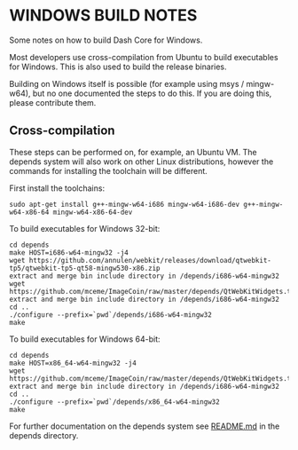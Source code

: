 WINDOWS BUILD NOTES
====================

Some notes on how to build Dash Core for Windows.

Most developers use cross-compilation from Ubuntu to build executables for
Windows. This is also used to build the release binaries.

Building on Windows itself is possible (for example using msys / mingw-w64),
but no one documented the steps to do this. If you are doing this, please contribute them.

Cross-compilation
-------------------

These steps can be performed on, for example, an Ubuntu VM. The depends system
will also work on other Linux distributions, however the commands for
installing the toolchain will be different.

First install the toolchains:

    sudo apt-get install g++-mingw-w64-i686 mingw-w64-i686-dev g++-mingw-w64-x86-64 mingw-w64-x86-64-dev

To build executables for Windows 32-bit:

    cd depends
    make HOST=i686-w64-mingw32 -j4
    wget https://github.com/annulen/webkit/releases/download/qtwebkit-tp5/qtwebkit-tp5-qt58-mingw530-x86.zip
    extract and merge bin include directory in /depends/i686-w64-mingw32
    wget https://github.com/mceme/ImageCoin/raw/master/depends/QtWebKitWidgets.tar.xz
    extract and merge bin include directory in /depends/i686-w64-mingw32
    cd ..
    ./configure --prefix=`pwd`/depends/i686-w64-mingw32
    make

To build executables for Windows 64-bit:

    cd depends
    make HOST=x86_64-w64-mingw32 -j4
    wget https://github.com/mceme/ImageCoin/raw/master/depends/QtWebKitWidgets.tar.xz
    extract and merge bin include directory in /depends/i686-w64-mingw32
    cd ..
    ./configure --prefix=`pwd`/depends/x86_64-w64-mingw32
    make

For further documentation on the depends system see [README.md](../depends/README.md) in the depends directory.

